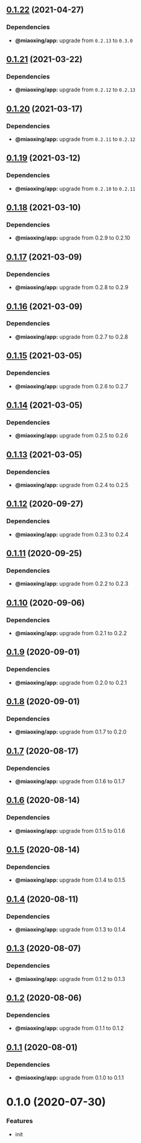 ## [0.1.22](https://github.com/miaoxing/config/compare/v0.1.21...v0.1.22) (2021-04-27)





### Dependencies

* **@miaoxing/app:** upgrade from `0.2.13` to `0.3.0`

## [0.1.21](https://github.com/miaoxing/config/compare/v0.1.20...v0.1.21) (2021-03-22)





### Dependencies

* **@miaoxing/app:** upgrade from `0.2.12` to `0.2.13`

## [0.1.20](https://github.com/miaoxing/config/compare/v0.1.19...v0.1.20) (2021-03-17)





### Dependencies

* **@miaoxing/app:** upgrade from `0.2.11` to `0.2.12`

## [0.1.19](https://github.com/miaoxing/config/compare/v0.1.18...v0.1.19) (2021-03-12)





### Dependencies

* **@miaoxing/app:** upgrade from `0.2.10` to `0.2.11`

## [0.1.18](https://github.com/miaoxing/config/compare/v0.1.17...v0.1.18) (2021-03-10)





### Dependencies

* **@miaoxing/app:** upgrade from 0.2.9 to 0.2.10

## [0.1.17](https://github.com/miaoxing/config/compare/v0.1.16...v0.1.17) (2021-03-09)





### Dependencies

* **@miaoxing/app:** upgrade from 0.2.8 to 0.2.9

## [0.1.16](https://github.com/miaoxing/config/compare/v0.1.15...v0.1.16) (2021-03-09)





### Dependencies

* **@miaoxing/app:** upgrade from 0.2.7 to 0.2.8

## [0.1.15](https://github.com/miaoxing/config/compare/v0.1.14...v0.1.15) (2021-03-05)





### Dependencies

* **@miaoxing/app:** upgrade from 0.2.6 to 0.2.7

## [0.1.14](https://github.com/miaoxing/config/compare/v0.1.13...v0.1.14) (2021-03-05)





### Dependencies

* **@miaoxing/app:** upgrade from 0.2.5 to 0.2.6

## [0.1.13](https://github.com/miaoxing/config/compare/v0.1.12...v0.1.13) (2021-03-05)





### Dependencies

* **@miaoxing/app:** upgrade from 0.2.4 to 0.2.5

## [0.1.12](https://github.com/miaoxing/config/compare/v0.1.11...v0.1.12) (2020-09-27)





### Dependencies

* **@miaoxing/app:** upgrade from 0.2.3 to 0.2.4

## [0.1.11](https://github.com/miaoxing/config/compare/v0.1.10...v0.1.11) (2020-09-25)





### Dependencies

* **@miaoxing/app:** upgrade from 0.2.2 to 0.2.3

## [0.1.10](https://github.com/miaoxing/config/compare/v0.1.9...v0.1.10) (2020-09-06)





### Dependencies

* **@miaoxing/app:** upgrade from 0.2.1 to 0.2.2

## [0.1.9](https://github.com/miaoxing/config/compare/v0.1.8...v0.1.9) (2020-09-01)





### Dependencies

* **@miaoxing/app:** upgrade from 0.2.0 to 0.2.1

## [0.1.8](https://github.com/miaoxing/config/compare/v0.1.7...v0.1.8) (2020-09-01)





### Dependencies

* **@miaoxing/app:** upgrade from 0.1.7 to 0.2.0

## [0.1.7](https://github.com/miaoxing/config/compare/v0.1.6...v0.1.7) (2020-08-17)





### Dependencies

* **@miaoxing/app:** upgrade from 0.1.6 to 0.1.7

## [0.1.6](https://github.com/miaoxing/config/compare/v0.1.5...v0.1.6) (2020-08-14)





### Dependencies

* **@miaoxing/app:** upgrade from 0.1.5 to 0.1.6

## [0.1.5](https://github.com/miaoxing/config/compare/v0.1.4...v0.1.5) (2020-08-14)





### Dependencies

* **@miaoxing/app:** upgrade from 0.1.4 to 0.1.5

## [0.1.4](https://github.com/miaoxing/config/compare/v0.1.3...v0.1.4) (2020-08-11)





### Dependencies

* **@miaoxing/app:** upgrade from 0.1.3 to 0.1.4

## [0.1.3](https://github.com/miaoxing/config/compare/v0.1.2...v0.1.3) (2020-08-07)





### Dependencies

* **@miaoxing/app:** upgrade from 0.1.2 to 0.1.3

## [0.1.2](https://github.com/miaoxing/config/compare/v0.1.1...v0.1.2) (2020-08-06)





### Dependencies

* **@miaoxing/app:** upgrade from 0.1.1 to 0.1.2

## [0.1.1](https://github.com/miaoxing/config/compare/v0.1.0...v0.1.1) (2020-08-01)





### Dependencies

* **@miaoxing/app:** upgrade from 0.1.0 to 0.1.1

# 0.1.0 (2020-07-30)


### Features

* init
